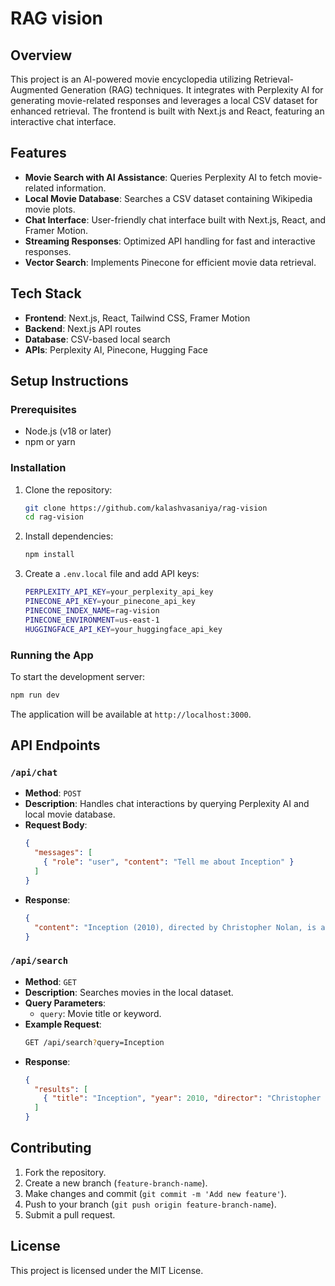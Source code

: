 # RAG vision

## Overview
This project is an AI-powered movie encyclopedia utilizing Retrieval-Augmented Generation (RAG) techniques. It integrates with Perplexity AI for generating movie-related responses and leverages a local CSV dataset for enhanced retrieval. The frontend is built with Next.js and React, featuring an interactive chat interface.

## Features
- **Movie Search with AI Assistance**: Queries Perplexity AI to fetch movie-related information.
- **Local Movie Database**: Searches a CSV dataset containing Wikipedia movie plots.
- **Chat Interface**: User-friendly chat interface built with Next.js, React, and Framer Motion.
- **Streaming Responses**: Optimized API handling for fast and interactive responses.
- **Vector Search**: Implements Pinecone for efficient movie data retrieval.

## Tech Stack
- **Frontend**: Next.js, React, Tailwind CSS, Framer Motion
- **Backend**: Next.js API routes
- **Database**: CSV-based local search
- **APIs**: Perplexity AI, Pinecone, Hugging Face

## Setup Instructions
### Prerequisites
- Node.js (v18 or later)
- npm or yarn

### Installation
1. Clone the repository:
   ```sh
   git clone https://github.com/kalashvasaniya/rag-vision
   cd rag-vision
   ```
2. Install dependencies:
   ```sh
   npm install
   ```
3. Create a `.env.local` file and add API keys:
   ```sh
   PERPLEXITY_API_KEY=your_perplexity_api_key
   PINECONE_API_KEY=your_pinecone_api_key
   PINECONE_INDEX_NAME=rag-vision
   PINECONE_ENVIRONMENT=us-east-1
   HUGGINGFACE_API_KEY=your_huggingface_api_key
   ```

### Running the App
To start the development server:
```sh
npm run dev
```
The application will be available at `http://localhost:3000`.

## API Endpoints
### `/api/chat`
- **Method**: `POST`
- **Description**: Handles chat interactions by querying Perplexity AI and local movie database.
- **Request Body**:
  ```json
  {
    "messages": [
      { "role": "user", "content": "Tell me about Inception" }
    ]
  }
  ```
- **Response**:
  ```json
  {
    "content": "Inception (2010), directed by Christopher Nolan, is a mind-bending thriller about dream manipulation."
  }
  ```

### `/api/search`
- **Method**: `GET`
- **Description**: Searches movies in the local dataset.
- **Query Parameters**:
  - `query`: Movie title or keyword.
- **Example Request**:
  ```sh
  GET /api/search?query=Inception
  ```
- **Response**:
  ```json
  {
    "results": [
      { "title": "Inception", "year": 2010, "director": "Christopher Nolan" }
    ]
  }
  ```

## Contributing
1. Fork the repository.
2. Create a new branch (`feature-branch-name`).
3. Make changes and commit (`git commit -m 'Add new feature'`).
4. Push to your branch (`git push origin feature-branch-name`).
5. Submit a pull request.

## License
This project is licensed under the MIT License.
